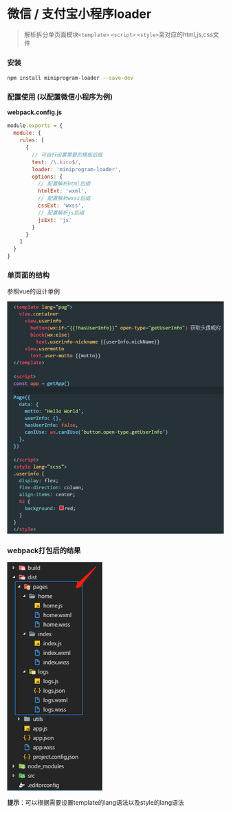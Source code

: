 # 微信 / 支付宝小程序loader

> 解析拆分单页面模块`<template>` `<script>` `<style>`至对应的html,js,css文件

### 安装

```bash
npm install miniprogram-loader --save-dev
```

### 配置使用 (以配置微信小程序为例)
**webpack.config.js**
```js
module.exports = {
  module: {
    rules: [
      {
        // 可自行设置需要的模板后缀
        test: /\.kico$/,
        loader: 'miniprogram-loader',
        options: {
          // 配置解析html后缀
          htmlExt: 'wxml',
          // 配置解析wxss后缀
          cssExt: 'wxss',
          // 配置解析js后缀
          jsExt: 'js'
        }
      }
    ]
  }
}
```

### 单页面的结构

参照vue的设计单例

![pic](./images/1.png)

### webpack打包后的结果
![pic](./images/2.png)

**提示**：可以根据需要设置template的lang语法以及style的lang语法
